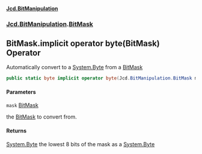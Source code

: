 #### [Jcd.BitManipulation](index.md 'index')
### [Jcd.BitManipulation](Jcd.BitManipulation.md 'Jcd.BitManipulation').[BitMask](Jcd.BitManipulation.BitMask.md 'Jcd.BitManipulation.BitMask')

## BitMask.implicit operator byte(BitMask) Operator

Automatically convert to a [System.Byte](https://docs.microsoft.com/en-us/dotnet/api/System.Byte 'System.Byte') from a [BitMask](Jcd.BitManipulation.BitMask.md 'Jcd.BitManipulation.BitMask')

```csharp
public static byte implicit operator byte(Jcd.BitManipulation.BitMask mask);
```
#### Parameters

<a name='Jcd.BitManipulation.BitMask.op_Implicitbyte(Jcd.BitManipulation.BitMask).mask'></a>

`mask` [BitMask](Jcd.BitManipulation.BitMask.md 'Jcd.BitManipulation.BitMask')

the [BitMask](Jcd.BitManipulation.BitMask.md 'Jcd.BitManipulation.BitMask') to convert from.

#### Returns
[System.Byte](https://docs.microsoft.com/en-us/dotnet/api/System.Byte 'System.Byte')
the lowest 8 bits of the mask as a [System.Byte](https://docs.microsoft.com/en-us/dotnet/api/System.Byte 'System.Byte')